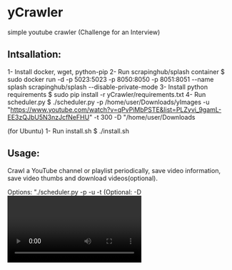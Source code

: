 # yCrawler
simple youtube crawler (Challenge for an Interview)

## Intsallation:
1- Install docker, wget, python-pip
2- Run scrapinghub/splash container
$ sudo docker run -d -p 5023:5023 -p 8050:8050 -p 8051:8051 --name splash scrapinghub/splash --disable-private-mode
3- Install python requirements
$ sudo pip install -r yCrawler/requirements.txt
4- Run scheduler.py
$ ./scheduler.py -p /home/user/Downloads/yImages -u "https://www.youtube.com/watch?v=qPvPiMbPSTE&list=PLZyvi_9gamL-EE3zQJbU5N3nzJcfNeFHU" -t 300 -D "/home/user/Downloads

(for Ubuntu)
1- Run install.sh
$ ./install.sh

## Usage:
Crawl a YouTube channel or playlist periodically, save video information, save video thumbs and download videos(optional).

Options: "./scheduler.py -p <download path> -u <start url> -t <time in seconds> (Optional: -D <video download path>) (Optional start as deamon: -d)"

